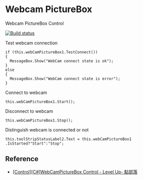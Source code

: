 Webcam PictureBox
================

Webcam PictureBox Control

[![Build status](https://ci.appveyor.com/api/projects/status/0e1qusutkfgq04rx?svg=true)](https://ci.appveyor.com/project/larrynung/webcampicturebox)

Test webcam connection

    if (this.webCamPictureBox1.TestConnect())
    {
      MessageBox.Show("WebCam connect state is ok");
    }
    else
    {
      MessageBox.Show("WebCam connect state is error");
    }


Connect to webcam

    this.webCamPictureBox1.Start();


Disconnect to webcam

    this.webCamPictureBox1.Stop();


Distinguish webcam is connected or not

    this.toolStripStatusLabel2.Text = this.webCamPictureBox1 .IsStarted?"Start":"Stop";


Reference
---------
* [[Control][C#]WebCamPictureBox Control - Level Up- 點部落](http://www.dotblogs.com.tw/larrynung/archive/2009/03/29/7750.aspx)
